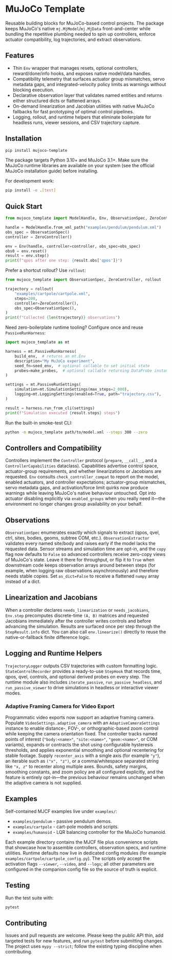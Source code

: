 # MuJoCo Template

Reusable building blocks for MuJoCo-based control projects. The package keeps MuJoCo's native `mj.MjModel`/`mj.MjData` front-and-center while bundling the repetitive plumbing needed to spin up controllers, enforce actuator compatibility, log trajectories, and extract observations.

## Features
- Thin `Env` wrapper that manages resets, optional controllers, reward/done/info hooks, and exposes native model/data handles.
- Compatibility telemetry that surfaces actuator group mismatches, servo metadata gaps, and integrated-velocity policy limits as warnings without blocking execution.
- Declarative observation layer that validates named entities and returns either structured dicts or flattened arrays.
- On-demand linearization and Jacobian utilities with native MuJoCo fallbacks for fast prototyping of optimal control pipelines.
- Logging, rollout, and runtime helpers that eliminate boilerplate for headless runs, viewer sessions, and CSV trajectory capture.

## Installation
```bash
pip install mujoco-template
```

The package targets Python 3.10+ and MuJoCo 3.1+. Make sure the MuJoCo runtime libraries are available on your system (see the official MuJoCo installation guide) before installing.

For development work:
```bash
pip install -e .[test]
```

## Quick Start
```python
from mujoco_template import ModelHandle, Env, ObservationSpec, ZeroController

handle = ModelHandle.from_xml_path("examples/pendulum/pendulum.xml")
obs_spec = ObservationSpec()
controller = ZeroController()

env = Env(handle, controller=controller, obs_spec=obs_spec)
obs0 = env.reset()
result = env.step()
print(f"qpos after one step: {result.obs['qpos']}")
```


Prefer a shortcut rollout? Use `rollout`:
```python
from mujoco_template import ObservationSpec, ZeroController, rollout

trajectory = rollout(
    "examples/cartpole/cartpole.xml",
    steps=200,
    controller=ZeroController(),
    obs_spec=ObservationSpec(),
)
print(f"Collected {len(trajectory)} observations")
```

Need zero-boilerplate runtime tooling? Configure once and reuse `PassiveRunHarness`:
```python
import mujoco_template as mt

harness = mt.PassiveRunHarness(
    build_env,  # returns an mt.Env
    description="My MuJoCo experiment",
    seed_fn=seed_env,  # optional callable to set initial state
    probes=make_probes,  # optional callable returning DataProbe instances
)

settings = mt.PassiveRunSettings(
    simulation=mt.SimulationSettings(max_steps=2_000),
    logging=mt.LoggingSettings(enabled=True, path="trajectory.csv"),
)

result = harness.run_from_cli(settings)
print(f"Simulation executed {result.steps} steps")
```

Run the built-in smoke-test CLI:
```bash
python -m mujoco_template path/to/model.xml --steps 300 --zero
```

## Controllers and Compatibility
Controllers implement the `Controller` protocol (`prepare`, `__call__`, and a `ControllerCapabilities` dataclass). Capabilities advertise control space, actuator-group requirements, and whether linearizations or Jacobians are requested. `Env` consults `check_controller_compat` to report on the model, enabled actuators, and controller expectations; actuator-group mismatches, servo metadata gaps, and activation/force limit quirks now produce warnings while leaving MuJoCo's native behaviour untouched. Opt into actuator disabling explicitly via `enabled_groups` when you really need it—the environment no longer changes group availability on your behalf.

## Observations
`ObservationSpec` enumerates exactly which signals to extract (qpos, qvel, ctrl, sites, bodies, geoms, subtree COM, etc.). `ObservationExtractor` validates every named site/body and raises early if the model lacks the requested data. Sensor streams and simulation time are opt-in, and the `copy` flag now defaults to `False` so advanced controllers receive zero-copy views of MuJoCo's state. Leave it there for throughput, or flip it to `True` when downstream code keeps observation arrays around between steps (for example, when logging raw observations asynchronously) and therefore needs stable copies. Set `as_dict=False` to receive a flattened `numpy` array instead of a dict.

## Linearization and Jacobians
When a controller declares `needs_linearization` or `needs_jacobians`, `Env.step` precomputes discrete-time `(A, B)` matrices and requested Jacobians immediately after the controller writes controls and before advancing the simulation. Results are surfaced once per step through the `StepResult.info` dict. You can also call `env.linearize()` directly to reuse the native-or-fallback finite difference logic.

## Logging and Runtime Helpers
`TrajectoryLogger` outputs CSV trajectories with custom formatting logic. `StateControlRecorder` provides a ready-to-use `StepHook` that records time, qpos, qvel, controls, and optional derived probes on every step. The runtime module also includes `iterate_passive`, `run_passive_headless`, and `run_passive_viewer` to drive simulations in headless or interactive viewer modes.

### Adaptive Framing Camera for Video Export

Programmatic video exports now support an adaptive framing camera. Populate `VideoSettings.adaptive_camera` with an `AdaptiveCameraSettings` instance to enable distance-, FOV-, or orthographic-based zoom control while keeping the camera orientation fixed. The controller tracks named points of interest (`"body:<name>"`, `"site:<name>"`, `"geom:<name>"`, or COM variants), expands or contracts the shot using configurable hysteresis thresholds, and applies exponential smoothing and optional recentering for stable footage. Supply `recenter_axis` with a single axis (for example `"y"`), an iterable such as `("x", "z")`, or a comma/whitespace separated string like `"x, z"` to recenter along multiple axes. Bounds, safety margins, smoothing constants, and zoom policy are all configured explicitly, and the feature is entirely opt-in—the previous behaviour remains unchanged when the adaptive camera is not supplied.

## Examples
Self-contained MJCF examples live under `examples/`:
- `examples/pendulum` - passive pendulum demos.
- `examples/cartpole` - cart-pole models and scripts.
- `examples/humanoid` - LQR balancing controller for the MuJoCo humanoid.

Each example directory contains the MJCF file plus convenience scripts that showcase how to assemble controllers, observation specs, and runtime utilities. Runtime defaults now live in dedicated config modules (for example `examples/cartpole/cartpole_config.py`). The scripts only accept the activation flags `--viewer`, `--video`, and `--logs`; all other parameters are configured in the companion config file so the source of truth is explicit.

## Testing
Run the test suite with:
```bash
pytest
```

## Contributing
Issues and pull requests are welcome. Please keep the public API thin, add targeted tests for new features, and run `pytest` before submitting changes. The project uses `mypy --strict`; follow the existing typing discipline when contributing.
